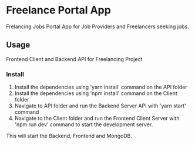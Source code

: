# Freelance Portal App

Frelancing Jobs Portal App for Job Providers and Freelancers seeking jobs.

## Usage

Frontend Client and Backend API for Freelancing Project

### Install

1. Install the dependencies using 'yarn install' command on the API folder
2. Install the dependencies using 'npm install' command on the Client folder
3. Navigate to API folder and run the Backend Server API with 'yarn start' command
4. Navigate to the Client folder and run the Frontend Client Server with 'npm run dev' command to start the development server.

This will start the Backend, Frontend and MongoDB.
